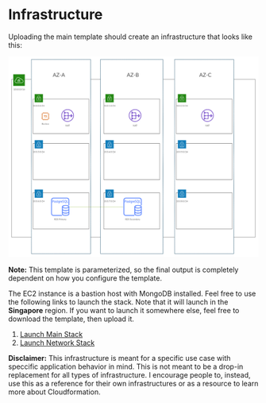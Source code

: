 # Infrastructure

Uploading the main template should create an infrastructure that looks like this:

![diagram](__assets/diagram.png)

**Note:** This template is parameterized, so the final output is completely dependent on how you configure the template.

The EC2 instance is a bastion host with MongoDB installed. Feel free to use the following links to launch the stack. Note that it will launch in the **Singapore** region. If you want to launch it somewhere else, feel free to download the template, then upload it.

1. [Launch Main Stack](https://sa-east-1.console.aws.amazon.com/cloudformation/home?region=sa-east-1#/stacks/quickcreate?templateUrl=https%3A%2F%2Ffabioschorn-cloudformation.s3-sa-east-1.amazonaws.com%2Finfrastructure%2Fmain.yml&stackName=Demo&param_Changelog=Initial&param_CidrBits=8&param_CidrBlock=10.0.0.0%2F16&param_Environment=Dev&param_OfficeIp=103.104.16.78%2F32&param_ProjectName=Demo)
2. [Launch Network Stack](https://sa-east-1.console.aws.amazon.com/cloudformation/home?region=sa-east-1#/stacks/quickcreate?templateUrl=https%3A%2F%2Ffabioschorn-cloudformation.s3-sa-east-1.amazonaws.com%2Finfrastructure%2Fnetwork.yml&stackName=Demo-Network&param_Changelog=Initial&param_CidrBits=8&param_CidrBlock=10.0.0.0%2F16&param_Environment=Dev&param_OfficeIp=103.104.16.78%2F32&param_ProjectName=Demo)

**Disclaimer:** This infrastructure is meant for a specific use case with speccific application behavior in mind. This is not meant to be a drop-in replacement for all types of infrastructure. I encourage people to, instead, use this as a reference for their own infrastructures or as a resource to learn more about Cloudformation.

